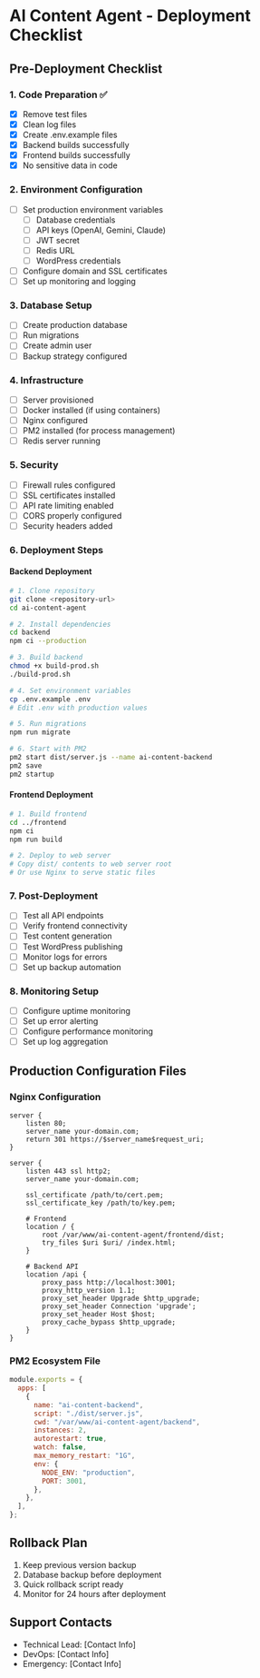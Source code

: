 # AI Content Agent - Deployment Checklist

## Pre-Deployment Checklist

### 1. Code Preparation ✅

- [x] Remove test files
- [x] Clean log files
- [x] Create .env.example files
- [x] Backend builds successfully
- [x] Frontend builds successfully
- [x] No sensitive data in code

### 2. Environment Configuration

- [ ] Set production environment variables
  - [ ] Database credentials
  - [ ] API keys (OpenAI, Gemini, Claude)
  - [ ] JWT secret
  - [ ] Redis URL
  - [ ] WordPress credentials
- [ ] Configure domain and SSL certificates
- [ ] Set up monitoring and logging

### 3. Database Setup

- [ ] Create production database
- [ ] Run migrations
- [ ] Create admin user
- [ ] Backup strategy configured

### 4. Infrastructure

- [ ] Server provisioned
- [ ] Docker installed (if using containers)
- [ ] Nginx configured
- [ ] PM2 installed (for process management)
- [ ] Redis server running

### 5. Security

- [ ] Firewall rules configured
- [ ] SSL certificates installed
- [ ] API rate limiting enabled
- [ ] CORS properly configured
- [ ] Security headers added

### 6. Deployment Steps

#### Backend Deployment

```bash
# 1. Clone repository
git clone <repository-url>
cd ai-content-agent

# 2. Install dependencies
cd backend
npm ci --production

# 3. Build backend
chmod +x build-prod.sh
./build-prod.sh

# 4. Set environment variables
cp .env.example .env
# Edit .env with production values

# 5. Run migrations
npm run migrate

# 6. Start with PM2
pm2 start dist/server.js --name ai-content-backend
pm2 save
pm2 startup
```

#### Frontend Deployment

```bash
# 1. Build frontend
cd ../frontend
npm ci
npm run build

# 2. Deploy to web server
# Copy dist/ contents to web server root
# Or use Nginx to serve static files
```

### 7. Post-Deployment

- [ ] Test all API endpoints
- [ ] Verify frontend connectivity
- [ ] Test content generation
- [ ] Test WordPress publishing
- [ ] Monitor logs for errors
- [ ] Set up backup automation

### 8. Monitoring Setup

- [ ] Configure uptime monitoring
- [ ] Set up error alerting
- [ ] Configure performance monitoring
- [ ] Set up log aggregation

## Production Configuration Files

### Nginx Configuration

```nginx
server {
    listen 80;
    server_name your-domain.com;
    return 301 https://$server_name$request_uri;
}

server {
    listen 443 ssl http2;
    server_name your-domain.com;

    ssl_certificate /path/to/cert.pem;
    ssl_certificate_key /path/to/key.pem;

    # Frontend
    location / {
        root /var/www/ai-content-agent/frontend/dist;
        try_files $uri $uri/ /index.html;
    }

    # Backend API
    location /api {
        proxy_pass http://localhost:3001;
        proxy_http_version 1.1;
        proxy_set_header Upgrade $http_upgrade;
        proxy_set_header Connection 'upgrade';
        proxy_set_header Host $host;
        proxy_cache_bypass $http_upgrade;
    }
}
```

### PM2 Ecosystem File

```javascript
module.exports = {
  apps: [
    {
      name: "ai-content-backend",
      script: "./dist/server.js",
      cwd: "/var/www/ai-content-agent/backend",
      instances: 2,
      autorestart: true,
      watch: false,
      max_memory_restart: "1G",
      env: {
        NODE_ENV: "production",
        PORT: 3001,
      },
    },
  ],
};
```

## Rollback Plan

1. Keep previous version backup
2. Database backup before deployment
3. Quick rollback script ready
4. Monitor for 24 hours after deployment

## Support Contacts

- Technical Lead: [Contact Info]
- DevOps: [Contact Info]
- Emergency: [Contact Info]

